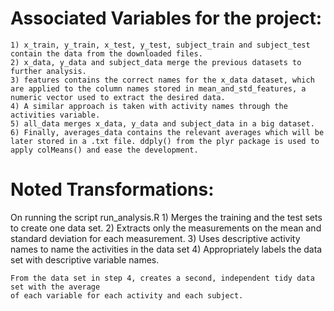 Associated Variables for the project:
=====================================

    1) x_train, y_train, x_test, y_test, subject_train and subject_test contain the data from the downloaded files.
    2) x_data, y_data and subject_data merge the previous datasets to further analysis.
    3) features contains the correct names for the x_data dataset, which are applied to the column names stored in mean_and_std_features, a numeric vector used to extract the desired data.
    4) A similar approach is taken with activity names through the activities variable.
    5) all_data merges x_data, y_data and subject_data in a big dataset.
    6) Finally, averages_data contains the relevant averages which will be later stored in a .txt file. ddply() from the plyr package is used to apply colMeans() and ease the development.

Noted Transformations:
======================
On running the script run_analysis.R
    1) Merges the training and the test sets to create one data set.
    2) Extracts only the measurements on the mean and standard deviation for each measurement. 
    3) Uses descriptive activity names to name the activities in the data set
    4) Appropriately labels the data set with descriptive variable names. 

    From the data set in step 4, creates a second, independent tidy data set with the average 
    of each variable for each activity and each subject.
